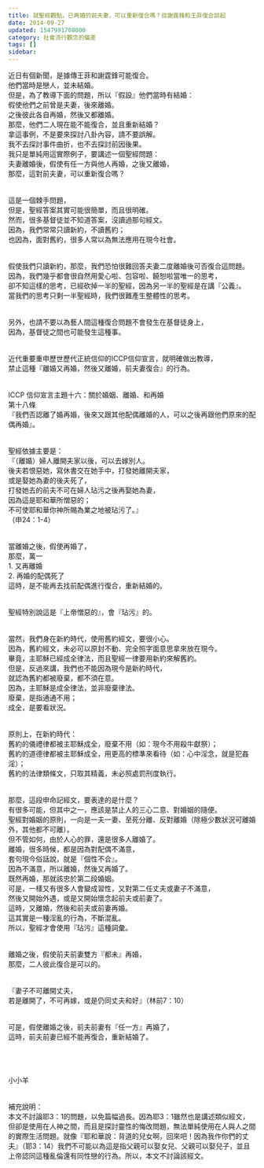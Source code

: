 ```yaml
---
title: 就聖經觀點，已再婚的前夫妻，可以重新復合嗎？從謝霆鋒和王菲復合談起
date: 2014-09-27
updated: 1547991708000
category: 社會流行觀念的偏差
tags: []
sidebar: 
---
```


<p>近日有個新聞，是據傳王菲和謝霆鋒可能復合。<br/>他們當時是戀人，並未結婚。<br/>但是，為了教導下面的問題，所以『假設』他們當時有結婚：<br/>假使他們之前曾是夫妻，後來離婚。<br/>之後彼此各自再婚，然後又都離婚。<br/>那麼，他們二人現在能不能復合，並且重新結婚？<br/><!--more-->拿這事例，不是要來探討八卦內容，請不要誤解。<br/>我不去探討事件曲折，也不去探討前因後果。<br/>我只是單純用這實際例子，要講述一個聖經問題：<br/>夫妻離婚後，假使有任一方與他人再婚，之後又離婚，<br/>那麼，這對前夫妻，可以重新復合嗎？<br/><br/><br/>這是一個棘手問題，<br/>但是，聖經答案其實可能很簡單，而且很明確。<br/>然而，很多基督徒並不知道答案，沒讀過那句經文。<br/>因為，我們常常只讀新約，不讀舊約；<br/>也因為，面對舊約，很多人常以為無法應用在現今社會。<br/><br/><br/>假使我們只讀新約，那麼，我們恐怕很難回答夫妻二度離婚後可否復合這問題。<br/>因為，我們幾乎都會很自然用愛心啦、包容啦、饒恕啦當唯一的思考，<br/>卻不知這樣的思考，已經砍掉一半的聖經，因為另一半的聖經是在講『公義』。<br/>當我們的思考只剩一半聖經時，我們很難產生整體性的思考。<br/><br/><br/>另外，也請不要以為藝人間這種復合問題不會發生在基督徒身上，<br/>因為，基督徒之間也可能發生這種事。<br/><br/><br/>近代重要重申歷世歷代正統信仰的ICCP信仰宣言，就明確做出教導，<br/>禁止這種『離婚又再婚，然後又離婚，前夫妻復合』的行為。<br/><br/><br/>ICCP 信仰宣言主題十六：關於婚姻、離婚、和再婚<br/>第十八條<br/>『我們否認離了婚再婚，後來又跟其他配偶離婚的人，可以之後再跟他們原來的配偶再婚』。<br/><br/><br/>聖經依據主要是：<br/>『（離婚）婦人離開夫家以後，可以去嫁別人。<br/>後夫若恨惡她，寫休書交在她手中，打發她離開夫家，<br/>或是娶她為妻的後夫死了，<br/>打發她去的前夫不可在婦人玷污之後再娶她為妻，<br/>因為這是耶和華所憎惡的；<br/>不可使耶和華你神所賜為業之地被玷污了。』<br/>（申24：1-4）<br/><br/><br/>當離婚之後，假使再婚了，<br/>那麼，萬一<br/>1.	又再離婚<br/>2.	再婚的配偶死了<br/>這時，是不能再去找前配偶進行復合，重新結婚的。<br/><br/><br/>聖經特別說這是『上帝憎惡的』，會『玷污』的。<br/><br/><br/>當然，我們身在新約時代，使用舊約經文，要很小心。<br/>因為，舊約經文，未必可以原封不動、完全照字面意思拿來放在現今。<br/>畢竟，主耶穌已經成全律法，而且聖經一律要用新約來解舊約。<br/>但是，反過來講，我們也不能因為現今是新約時代，<br/>就認為舊約都被廢棄，都不須在意。<br/>因為，主耶穌是成全律法，並非廢棄律法。<br/>廢棄，是指通通不用；<br/>成全，是要看狀況。<br/><br/><br/>原則上，在新約時代：<br/>舊約的儀禮律都被主耶穌成全，廢棄不用（如：現今不用殺牛獻祭）；<br/>舊約的道德律都被主耶穌成全，用更高的標準來看待（如：心中淫念，就是犯姦淫）；<br/>舊約的法律類條文，只取其精義，未必照處罰刑度執行。<br/><br/><br/>那麼，這段申命記經文，要表達的是什麼？<br/>有很多可能，但其中之一，應該是禁止人的三心二意、對婚姻的隨便。<br/>聖經對婚姻的原則，一向是一夫一妻、至死分離、反對離婚（除極少數狀況可離婚外，其他都不可離）。<br/>但不管如何，由於人心的罪，還是很多人離婚了。<br/>離婚，很多時候，都是因為對配偶不滿意，<br/>套句現今俗話說，就是『個性不合』。<br/>因為不滿意，所以離婚，然後又再婚了。<br/>既然再婚，那就該忠於第二段婚姻。<br/>可是，一樣又有很多人會變成習性，又對第二任丈夫或妻子不滿意，<br/>然後又開始外遇，或是又開始懷念起前夫或前妻了。<br/>這時，又離婚，然後和前夫或前妻再婚。<br/>這其實是一種淫亂的行為，不斷混亂。<br/>所以，聖經才會使用『玷污』這種詞彙。<br/><br/><br/>離婚之後，假使前夫前妻雙方『都未』再婚，<br/>那麼，二人彼此復合是可以的。<br/><br/><br/>『妻子不可離開丈夫，<br/> 若是離開了，不可再嫁，或是仍同丈夫和好』（林前7：10）<br/><br/><br/>可是，假使離婚之後，前夫前妻有『任一方』再婚了，<br/>這時，前夫前妻已經不能再復合，重新結婚了。<br/><br/><br/><br/><br/>小小羊<br/><br/><br/>補充說明：<br/>本文不討論耶3：1的問題，以免篇幅過長。因為耶3：1雖然也是講述類似經文，<br/>但卻是使用在人神之間，而且是探討靈性的悔改問題，無法單純使用在人與人之間的實際生活問題。就像『耶和華說：背道的兒女啊，回來吧！因為我作你們的丈夫』（耶3：14）我們不可能以為這是指父親可以娶女兒、父親可以娶兒子，並且上帝認同這種亂倫還有同性戀的行為。所以，本文不討論該經文。<br/><br/><br/><br/></p>